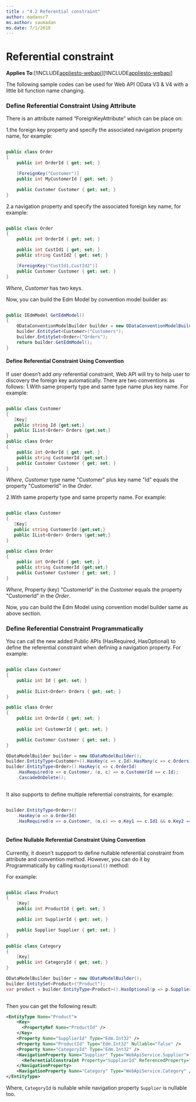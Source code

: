 ```yaml
---
title : "4.2 Referential constraint"
author: madansr7
ms.author: saumadan
ms.date: 7/1/2019
---
```

# Referential constraint
**Applies To**:[!INCLUDE[appliesto-webapi](../includes/appliesto-webapi-v7.md)][!INCLUDE[appliesto-webapi](../includes/appliesto-webapi-v6.md)]

The following sample codes can be used for Web API OData V3 & V4 with a little bit function name changing.

### Define Referential Constraint Using Attribute

There is an attribute named “ForeignKeyAttribute” which can be place on:

1.the foreign key property and specify the associated navigation property name, for example: 

```C#

public class Order
{
    public int OrderId { get; set; }

    [ForeignKey("Customer")]
    public int MyCustomerId { get; set; }

    public Customer Customer { get; set; }
}

```

2.a navigation property and specify the associated foreign key name, for example:

```C#

public class Order
{
    public int OrderId { get; set; }

    public int CustId1 { get; set; }
    public string CustId2 { get; set; }

    [ForeignKey("CustId1,CustId2")]
    public Customer Customer { get; set; }
}

```
*Where*, *Customer* has two keys.

Now, you can build the Edm Model by convention model builder as:

```C#

public IEdmModel GetEdmModel()
{            
    ODataConventionModelBuilder builder = new ODataConventionModelBuilder();
    builder.EntitySet<Customer>("Customers");
    builder.EntitySet<Order>("Orders");
    return builder.GetEdmModel();
}

```

#### Define Referential Constraint Using Convention

If user doesn’t add *any* referential constraint, Web API will try to help user to discovery the foreign key automatically. There are two conventions as follows:
1.With same property type and same type name plus key name. For example:
   
```C#

public class Customer
{ 
   [Key]
   public string Id {get;set;}
   public IList<Order> Orders {get;set;}
}
public class Order
{
    public int OrderId { get; set; }
    public string CustomerId {get;set;}
    public Customer Customer { get; set; }
}

```
*Where*, *Customer* type name "Customer" plus key name "Id" equals the property "CustomerId" in the *Order*.

2.With same property type and same property name. For example:
   
```C#

public class Customer
{ 
   [Key]
   public string CustomerId {get;set;}
   public IList<Order> Orders {get;set;}
}

public class Order
{
    public int OrderId { get; set; }
    public string CustomerId {get;set;}
    public Customer Customer { get; set; }
}

```
*Where*, Property (key) "CustomerId" in the *Customer* equals the property "CustomerId" in the *Order*.

Now, you can build the Edm Model using convention model builder same as above section.

### Define Referential Constraint Programmatically
You can call the new added Public APIs (HasRequired, HasOptional) to define the referential constraint when defining a navigation property. For example:

```C#

public class Customer
{
    public int Id { get; set; }
       
    public IList<Order> Orders { get; set; }
}

public class Order
{
    public int OrderId { get; set; }
 
    public int CustomerId { get; set; }         

    public Customer Customer { get; set; }
}

ODataModelBuilder builder = new ODataModelBuilder();
builder.EntityType<Customer>().HasKey(c => c.Id).HasMany(c => c.Orders);
builder.EntityType<Order>().HasKey(c => c.OrderId)
    .HasRequired(o => o.Customer, (o, c) => o.CustomerId == c.Id);
    .CascadeOnDelete();
    
```

It also supports to define multiple referential constraints, for example:
```C#

builder.EntityType<Order>()
    .HasKey(o => o.OrderId)
    .HasRequired(o => o.Customer, (o,c) => o.Key1 == c.Id1 && o.Key2 == c.Id2);
    
```

#### Define Nullable Referential Constraint Using Convention

Currently, it doesn't suppport to define nullable referential constraint from attribute and convention method. However, you can do it by Programmatically by calling `HasOptional()` method:

For example:

```C#

public class Product
{
    [Key]
    public int ProductId { get; set; }

    public int SupplierId { get; set; }

    public Supplier Supplier { get; set; }
}

public class Category
{
    [Key]
    public int CategoryId { get; set; }
}

ODataModelBuilder builder = new ODataModelBuilder();
builder.EntitySet<Product>("Product");
var product = builder.EntityType<Product>().HasOptional(p => p.Supplier, (p, s) => p.SupplierId == s.SupplierId);
    
```

Then you can get the following result:

```XML
<EntityType Name="Product">
    <Key>
      <PropertyRef Name="ProductId" />
    </Key>
    <Property Name="SupplierId" Type="Edm.Int32" />
    <Property Name="ProductId" Type="Edm.Int32" Nullable="false" />
    <Property Name="CategoryId" Type="Edm.Int32" />
    <NavigationProperty Name="Supplier" Type="WebApiService.Supplier">
      <ReferentialConstraint Property="SupplierId" ReferencedProperty="SupplierId" />
    </NavigationProperty>
    <NavigationProperty Name="Category" Type="WebApiService.Category" />
</EntityType>
```

Where, `CategoryId` is nullable while navigation property `Supplier` is nullable too.